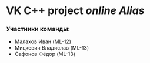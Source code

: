 # VK C++ project *online Alias*

### Участники команды:
* Малахов Иван (ML-12)
* Мицкевич Владислав (ML-13)
* Сафонов Фёдор (ML-13)
